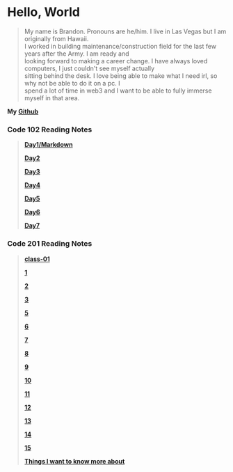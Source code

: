 
# Hello, World

> My name is Brandon. Pronouns are he/him. I live in Las Vegas but I am originally from Hawaii.  
I worked in building maintenance/construction field for the last few years after the Army. I am ready and  
looking forward to making a career change. I have always loved computers, I just couldn't see myself actually  
sitting behind the desk. I love being able to make what I need irl, so why not be able to do it on a pc. I  
spend a lot of time in web3 and I want to be able to fully immerse myself in that area.


**My** [**Github**](https://brandomoki.github.io/reading-notes/)

### Code 102 Reading Notes

> [**Day1/Markdown**](markdown.md)
>
> [**Day2**](Day2.md)
>
> [**Day3**](Day3.md)
>
> [**Day4**](html.md)
>
> [**Day5**](css.md)
>
> [**Day6**](js.md)
>
> [**Day7**](programmingWithJS.md)

### Code 201 Reading Notes
> [**class-01**](class-01.md)
>
> [**1**]()
>
> [**2**]()
>
> [**3**]()
>
> [**5**]()
>
> [**6**]()
>
> [**7**]()
>
> [**8**]()
>
> [**9**]()
>
> [**10**]()
>
> [**11**]()
>
> [**12**]()
>
> [**13**]()
>
> [**14**]()
>
> [**15**]()
>
> [**Things I want to know more about**]()

